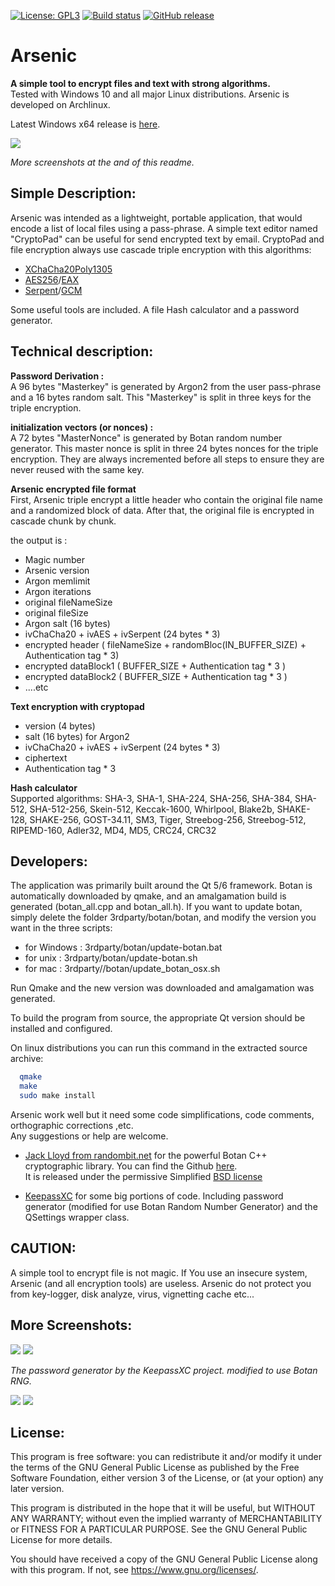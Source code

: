 [![License: GPL3](https://img.shields.io/badge/License-GPL3-green.svg)](https://opensource.org/licenses/GPL-3.0)
[![Build status](https://ci.appveyor.com/api/projects/status/eid3dqq4c28u7sf4?svg=true)](https://ci.appveyor.com/project/Antidote1911/arsenic)
[![GitHub release](https://img.shields.io/github/release/Antidote1911/arsenic)](https://github.com/Antidote1911/arsenic/releases/)


# Arsenic
**A simple tool to encrypt files and text with strong algorithms.**<br>
Tested with Windows 10 and all major Linux distributions. Arsenic is developed on Archlinux.

Latest Windows x64 release is [here](https://github.com/Antidote1911/arsenic/releases/latest).

<img src='screenshots/main_dark.png'/>

*More screenshots at the and of this readme.*


## Simple Description: ##
Arsenic was intended as a lightweight, portable application, that would encode a list of local files using a pass-phrase. A simple text editor named "CryptoPad" can be useful for send encrypted text by email. CryptoPad and file encryption always use cascade triple encryption with this algorithms:
- [XChaCha20Poly1305](https://botan.randombit.net/handbook/api_ref/cipher_modes.html#chacha20poly1305)
- [AES256](https://en.wikipedia.org/wiki/Advanced_Encryption_Standard)/[EAX](https://en.wikipedia.org/wiki/EAX_mode)
- [Serpent](https://en.wikipedia.org/wiki/Serpent_(cipher))/[GCM](https://en.wikipedia.org/wiki/Galois/Counter_Mode)

Some useful tools are included. A file Hash calculator and a password generator.

## Technical description: ##

**Password Derivation :**  
A 96 bytes "Masterkey" is generated by Argon2 from the user pass-phrase and a 16 bytes random salt. This "Masterkey" is split in three keys for the triple encryption.

**initialization vectors (or nonces) :**  
A 72 bytes "MasterNonce" is generated by Botan random number generator. This master nonce is split in three 24 bytes nonces for the triple encryption. They are always incremented before all steps to ensure they are never reused with the same key.

**Arsenic encrypted file format**  
First, Arsenic triple encrypt a little header who contain the original file name and a randomized block of data. After that, the original file is encrypted in cascade chunk by chunk.

the output is :
- Magic number
- Arsenic version
- Argon memlimit
- Argon iterations
- original fileNameSize
- original fileSize
- Argon salt  (16 bytes)
- ivChaCha20 +  ivAES +  ivSerpent (24 bytes * 3)
- encrypted header  ( fileNameSize + randomBloc(IN_BUFFER_SIZE) + Authentication tag * 3)
- encrypted dataBlock1  ( BUFFER_SIZE + Authentication tag * 3 )
- encrypted dataBlock2  ( BUFFER_SIZE + Authentication tag * 3 )
- ....etc

**Text encryption with cryptopad**<br>

- version    (4 bytes)
- salt       (16 bytes) for Argon2
- ivChaCha20 +  ivAES +  ivSerpent (24 bytes * 3)
- ciphertext
- Authentication tag * 3

**Hash calculator**<br>
Supported algorithms: SHA-3, SHA-1, SHA-224, SHA-256, SHA-384, SHA-512, SHA-512-256, Skein-512, Keccak-1600, Whirlpool, Blake2b, SHAKE-128, SHAKE-256, GOST-34.11, SM3, Tiger, Streebog-256, Streebog-512, RIPEMD-160, Adler32, MD4, MD5, CRC24, CRC32


## Developers: ##
The application was primarily built around the Qt 5/6 framework.
Botan is automatically downloaded by qmake, and an amalgamation build is generated (botan_all.cpp and botan_all.h).
If you want to update botan, simply delete the folder 3rdparty/botan/botan, and modify the version you want in the three scripts:

- for Windows : 3rdparty/botan/update-botan.bat
- for unix : 3rdparty/botan/update-botan.sh
- for mac : 3rdparty//botan/update_botan_osx.sh

Run Qmake and the new version was downloaded and amalgamation was generated.

To build the program from source, the appropriate Qt version should be installed and configured.<br>

On linux distributions you can run this command in the extracted source archive:
```bash
  qmake
  make
  sudo make install
```
Arsenic work well but it need some code simplifications, code comments, orthographic corrections ,etc.  
Any suggestions or help are welcome.


- [Jack Lloyd from randombit.net](https://botan.randombit.net) for the powerful Botan C++ cryptographic library. You can find the Github [here](https://github.com/randombit/botan).<br>
It is released under the permissive Simplified [BSD license](https://botan.randombit.net/license.txt)

- [KeepassXC](https://github.com/keepassxreboot/keepassxc) for some big portions of code. Including password generator (modified for use Botan Random Number Generator) and the QSettings wrapper class.

## CAUTION: ##
A simple tool to encrypt file is not magic. If You use an insecure system, Arsenic (and all encryption tools) are useless. Arsenic do not protect you from key-logger, disk analyze, virus, vignetting cache etc...

## More Screenshots: ##
<img src='screenshots/main_dark.png'/>
<img src='screenshots/pass_gen.png'/>

*The password generator by the KeepassXC project. modified to use Botan RNG.*

<img src='screenshots/hash.png'/>
<img src='screenshots/cryptopad_light.png'/>

## License: ##
This program is free software: you can redistribute it and/or modify
it under the terms of the GNU General Public License as published by
the Free Software Foundation, either version 3 of the License, or
(at your option) any later version.

This program is distributed in the hope that it will be useful,
but WITHOUT ANY WARRANTY; without even the implied warranty of
MERCHANTABILITY or FITNESS FOR A PARTICULAR PURPOSE.  See the
GNU General Public License for more details.

You should have received a copy of the GNU General Public License
along with this program.  If not, see <https://www.gnu.org/licenses/>.

